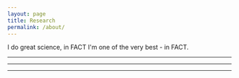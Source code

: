 ```yaml
---
layout: page
title: Research
permalink: /about/
---
```


I do great science, in FACT I'm one of the very best - in FACT. 

---

--- 

---






